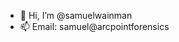 - 👋 Hi, I’m @samuelwainman
- 📫 Email: samuel@arcpointforensics

<!---
samuelwainman/samuelwainman is a ✨ special ✨ repository because its `README.md` (this file) appears on your GitHub profile.
You can click the Preview link to take a look at your changes.
--->
